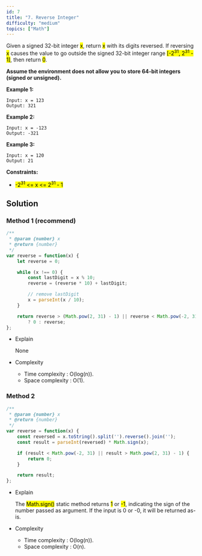 ```yaml
---
id: 7
title: "7. Reverse Integer"
difficulty: "medium"
topics: ["Math"]
---
```


Given a signed 32-bit integer <mark>x</mark>, return <mark>x</mark> with its digits reversed. If reversing <mark>x</mark> causes the value to go outside the signed 32-bit integer range <mark>[-2<sup>31</sup>, 2<sup>31</sup> - 1]</mark>, then return <mark>0</mark>.

**Assume the environment does not allow you to store 64-bit integers (signed or unsigned).**

**Example 1:**

```text
Input: x = 123
Output: 321
```

**Example 2:**

```text
Input: x = -123
Output: -321
```

**Example 3:**

```text
Input: x = 120
Output: 21
```

**Constraints:**

- <mark>-2<sup>31</sup> <= x <= 2<sup>31 </sup>- 1</mark>

## Solution

### Method 1 (recommend)

```javascript
/**
 * @param {number} x
 * @return {number}
 */
var reverse = function(x) {
    let reverse = 0;

    while (x !== 0) {
        const lastDigit = x % 10;
        reverse = (reverse * 10) + lastDigit;

        // remove lastDigit
        x = parseInt(x / 10);
    }

    return reverse > (Math.pow(2, 31) - 1) || reverse < Math.pow(-2, 31)
        ? 0 : reverse;
};
```

- Explain

    None

- Complexity

    - Time complexity : O(log(n)).
    - Space complexity : O(1).

### Method 2

```js
/**
 * @param {number} x
 * @return {number}
 */
var reverse = function(x) {
    const reversed = x.toString().split('').reverse().join('');
    const result = parseInt(reversed) * Math.sign(x);

    if (result < Math.pow(-2, 31) || result > Math.pow(2, 31) - 1) {
        return 0;
    }

    return result;
};
```

- Explain

    The <mark>Math.sign()</mark> static method returns <mark>1</mark> or <mark>-1</mark>, indicating the sign of the number passed as argument. If the input is 0 or -0, it will be returned as-is.

- Complexity

    - Time complexity : O(log(n)).
    - Space complexity : O(n).
